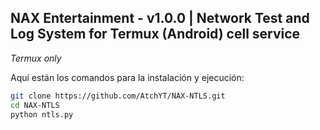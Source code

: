 ## NAX Entertainment - v1.0.0 | Network Test and Log System for Termux (Android) cell service

*Termux only*

Aquí están los comandos para la instalación y ejecución:

```bash
git clone https://github.com/AtchYT/NAX-NTLS.git
cd NAX-NTLS
python ntls.py
